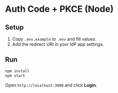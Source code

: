 # Auth Code + PKCE (Node)

## Setup
1. Copy `.env.example` to `.env` and fill values.
2. Add the redirect URI in your IdP app settings.

## Run
```bash
npm install
npm start
```

Open `http://localhost:3000` and click **Login**.
